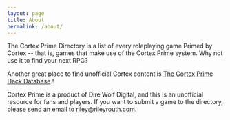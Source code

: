 ```yaml
---
layout: page
title: About
permalink: /about/
---
```

The Cortex Prime Directory is a list of every roleplaying game Primed by Cortex -- that is, games that make use of the Cortex Prime system. Why not use it to find your next RPG?

Another great place to find unofficial Cortex content is [The Cortex Prime Hack Database](https://docs.google.com/spreadsheets/d/1gqFhCn3ttWz6oAo0R5e27r1IXlHr6t0NWenhicGBmvA/).!

Cortex Prime is a product of Dire Wolf Digital, and this is an unofficial resource for fans and players. If you want to submit a game to the directory, please send an email to [riley@rileyrouth.com](mailto:riley@rileyrouth.com).